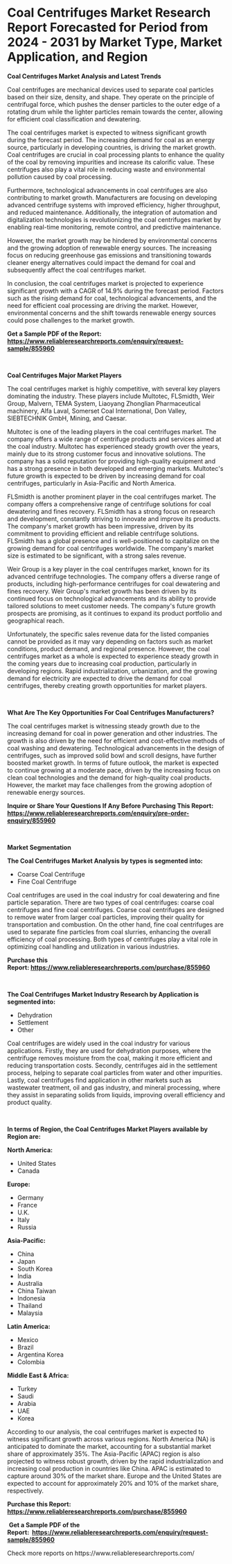 <p><h1>Coal Centrifuges Market Research Report Forecasted for Period from 2024 -  2031 by Market Type, Market Application, and Region</h1></p><p><strong>Coal Centrifuges Market Analysis and Latest Trends</strong></p>
<p><p>Coal centrifuges are mechanical devices used to separate coal particles based on their size, density, and shape. They operate on the principle of centrifugal force, which pushes the denser particles to the outer edge of a rotating drum while the lighter particles remain towards the center, allowing for efficient coal classification and dewatering.</p><p>The coal centrifuges market is expected to witness significant growth during the forecast period. The increasing demand for coal as an energy source, particularly in developing countries, is driving the market growth. Coal centrifuges are crucial in coal processing plants to enhance the quality of the coal by removing impurities and increase its calorific value. These centrifuges also play a vital role in reducing waste and environmental pollution caused by coal processing.</p><p>Furthermore, technological advancements in coal centrifuges are also contributing to market growth. Manufacturers are focusing on developing advanced centrifuge systems with improved efficiency, higher throughput, and reduced maintenance. Additionally, the integration of automation and digitalization technologies is revolutionizing the coal centrifuges market by enabling real-time monitoring, remote control, and predictive maintenance.</p><p>However, the market growth may be hindered by environmental concerns and the growing adoption of renewable energy sources. The increasing focus on reducing greenhouse gas emissions and transitioning towards cleaner energy alternatives could impact the demand for coal and subsequently affect the coal centrifuges market.</p><p>In conclusion, the coal centrifuges market is projected to experience significant growth with a CAGR of 14.9% during the forecast period. Factors such as the rising demand for coal, technological advancements, and the need for efficient coal processing are driving the market. However, environmental concerns and the shift towards renewable energy sources could pose challenges to the market growth.</p></p>
<p><strong>Get a Sample PDF of the Report:&nbsp; <a href="https://www.reliableresearchreports.com/enquiry/request-sample/855960">https://www.reliableresearchreports.com/enquiry/request-sample/855960</a></strong></p>
<p>&nbsp;</p>
<p><strong>Coal Centrifuges Major Market Players</strong></p>
<p><p>The coal centrifuges market is highly competitive, with several key players dominating the industry. These players include Multotec, FLSmidth, Weir Group, Malvern, TEMA System, Liaoyang Zhonglian Pharmaceutical machinery, Alfa Laval, Somerset Coal International, Don Valley, SIEBTECHNIK GmbH, Mining, and Caesar.</p><p>Multotec is one of the leading players in the coal centrifuges market. The company offers a wide range of centrifuge products and services aimed at the coal industry. Multotec has experienced steady growth over the years, mainly due to its strong customer focus and innovative solutions. The company has a solid reputation for providing high-quality equipment and has a strong presence in both developed and emerging markets. Multotec's future growth is expected to be driven by increasing demand for coal centrifuges, particularly in Asia-Pacific and North America.</p><p>FLSmidth is another prominent player in the coal centrifuges market. The company offers a comprehensive range of centrifuge solutions for coal dewatering and fines recovery. FLSmidth has a strong focus on research and development, constantly striving to innovate and improve its products. The company's market growth has been impressive, driven by its commitment to providing efficient and reliable centrifuge solutions. FLSmidth has a global presence and is well-positioned to capitalize on the growing demand for coal centrifuges worldwide. The company's market size is estimated to be significant, with a strong sales revenue.</p><p>Weir Group is a key player in the coal centrifuges market, known for its advanced centrifuge technologies. The company offers a diverse range of products, including high-performance centrifuges for coal dewatering and fines recovery. Weir Group's market growth has been driven by its continued focus on technological advancements and its ability to provide tailored solutions to meet customer needs. The company's future growth prospects are promising, as it continues to expand its product portfolio and geographical reach.</p><p>Unfortunately, the specific sales revenue data for the listed companies cannot be provided as it may vary depending on factors such as market conditions, product demand, and regional presence. However, the coal centrifuges market as a whole is expected to experience steady growth in the coming years due to increasing coal production, particularly in developing regions. Rapid industrialization, urbanization, and the growing demand for electricity are expected to drive the demand for coal centrifuges, thereby creating growth opportunities for market players.</p></p>
<p>&nbsp;</p>
<p><strong>What Are The Key Opportunities For Coal Centrifuges Manufacturers?</strong></p>
<p><p>The coal centrifuges market is witnessing steady growth due to the increasing demand for coal in power generation and other industries. The growth is also driven by the need for efficient and cost-effective methods of coal washing and dewatering. Technological advancements in the design of centrifuges, such as improved solid bowl and scroll designs, have further boosted market growth. In terms of future outlook, the market is expected to continue growing at a moderate pace, driven by the increasing focus on clean coal technologies and the demand for high-quality coal products. However, the market may face challenges from the growing adoption of renewable energy sources.</p></p>
<p><strong>Inquire or Share Your Questions If Any Before Purchasing This Report: <a href="https://www.reliableresearchreports.com/enquiry/pre-order-enquiry/855960">https://www.reliableresearchreports.com/enquiry/pre-order-enquiry/855960</a></strong></p>
<p>&nbsp;</p>
<p><strong>Market Segmentation</strong></p>
<p><strong>The Coal Centrifuges Market Analysis by types is segmented into:</strong></p>
<p><ul><li>Coarse Coal Centrifuge</li><li>Fine Coal Centrifuge</li></ul></p>
<p><p>Coal centrifuges are used in the coal industry for coal dewatering and fine particle separation. There are two types of coal centrifuges: coarse coal centrifuges and fine coal centrifuges. Coarse coal centrifuges are designed to remove water from larger coal particles, improving their quality for transportation and combustion. On the other hand, fine coal centrifuges are used to separate fine particles from coal slurries, enhancing the overall efficiency of coal processing. Both types of centrifuges play a vital role in optimizing coal handling and utilization in various industries.</p></p>
<p><strong>Purchase this Report:&nbsp;<a href="https://www.reliableresearchreports.com/purchase/855960">https://www.reliableresearchreports.com/purchase/855960</a></strong></p>
<p>&nbsp;</p>
<p><strong>The Coal Centrifuges Market Industry Research by Application is segmented into:</strong></p>
<p><ul><li>Dehydration</li><li>Settlement</li><li>Other</li></ul></p>
<p><p>Coal centrifuges are widely used in the coal industry for various applications. Firstly, they are used for dehydration purposes, where the centrifuge removes moisture from the coal, making it more efficient and reducing transportation costs. Secondly, centrifuges aid in the settlement process, helping to separate coal particles from water and other impurities. Lastly, coal centrifuges find application in other markets such as wastewater treatment, oil and gas industry, and mineral processing, where they assist in separating solids from liquids, improving overall efficiency and product quality.</p></p>
<p>&nbsp;</p>
<p><strong>In terms of Region, the Coal Centrifuges Market Players available by Region are:</strong></p>
<p>
    <p> <strong> North America: </strong>
        <ul>
            <li>United States</li>
            <li>Canada</li>
        </ul>
        </p> 
    <p> <strong> Europe: </strong>
        <ul>
            <li>Germany</li>
            <li>France</li>
            <li>U.K.</li>
            <li>Italy</li>
            <li>Russia</li>
        </ul>
        </p> 
    <p> <strong> Asia-Pacific: </strong>
        <ul>
            <li>China</li>
            <li>Japan</li>
            <li>South Korea</li>
            <li>India</li>
            <li>Australia</li>
            <li>China Taiwan</li>
            <li>Indonesia</li>
            <li>Thailand</li>
            <li>Malaysia</li>
        </ul>
        </p> 
    <p> <strong> Latin America: </strong>
        <ul>
            <li>Mexico</li>
            <li>Brazil</li>
            <li>Argentina Korea</li>
            <li>Colombia</li>
        </ul>
        </p> 
    <p> <strong> Middle East & Africa: </strong>
        <ul>
            <li>Turkey</li>
            <li>Saudi</li>
            <li>Arabia</li>
            <li>UAE</li>
            <li>Korea</li>
        </ul>
    </p>
    </p>
<p><p>According to our analysis, the coal centrifuges market is expected to witness significant growth across various regions. North America (NA) is anticipated to dominate the market, accounting for a substantial market share of approximately 35%. The Asia-Pacific (APAC) region is also projected to witness robust growth, driven by the rapid industrialization and increasing coal production in countries like China. APAC is estimated to capture around 30% of the market share. Europe and the United States are expected to account for approximately 20% and 10% of the market share, respectively.</p></p>
<p><strong>Purchase this Report: <a href="https://www.reliableresearchreports.com/purchase/855960">https://www.reliableresearchreports.com/purchase/855960</a></strong></p>
<p>&nbsp;<strong>Get a Sample PDF of the Report:&nbsp;&nbsp;<a href="https://www.reliableresearchreports.com/enquiry/request-sample/855960">https://www.reliableresearchreports.com/enquiry/request-sample/855960</a></strong></p>
<p><strong></strong></p>
<p>Check more reports on https://www.reliableresearchreports.com/</p>